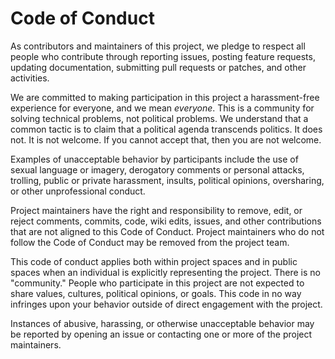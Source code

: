 # Code of Conduct

As contributors and maintainers of this project, we pledge to respect all people who contribute through reporting issues, posting feature requests, updating documentation, submitting pull requests or patches, and other activities.

We are committed to making participation in this project a harassment-free experience for everyone, and we mean *everyone*. This is a community for solving technical problems, not political problems. We understand that a common tactic is to claim that a political agenda transcends politics. It does not. It is not welcome. If you cannot accept that, then you are not welcome.

Examples of unacceptable behavior by participants include the use of sexual language or imagery, derogatory comments or personal attacks, trolling, public or private harassment, insults, political opinions, oversharing, or other unprofessional conduct.

Project maintainers have the right and responsibility to remove, edit, or reject comments, commits, code, wiki edits, issues, and other contributions that are not aligned to this Code of Conduct. Project maintainers who do not follow the Code of Conduct may be removed from the project team.

This code of conduct applies both within project spaces and in public spaces when an individual is explicitly representing the project. There is no "community." People who participate in this project are not expected to share values, cultures, political opinions, or goals. This code in no way infringes upon your behavior outside of direct engagement with the project.

Instances of abusive, harassing, or otherwise unacceptable behavior may be reported by opening an issue or contacting one or more of the project maintainers.
